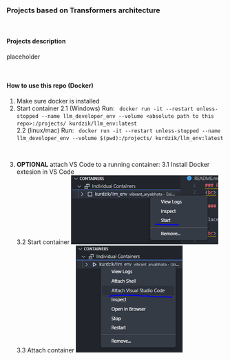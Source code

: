 ### Projects based on Transformers architecture
<br>

#### Projects description

placeholder

<br>

#### How to use this repo (Docker)
1. Make sure docker is installed
2. Start container
2.1 (Windows) Run: ` docker run -it --restart unless-stopped --name llm_developer_env --volume <absolute path to this repo>:/projects/ kurdzik/llm_env:latest`\
2.2 (linux/mac) Run: ` docker run -it --restart unless-stopped --name llm_developer_env --volume $(pwd):/projects/ kurdzik/llm_env:latest`

<br>

3. **OPTIONAL** attach VS Code to a running container:
3.1 Install Docker extesion in VS Code\
3.2 Start container ![image](guide/start_container.png)\
3.3 Attach container ![image](guide/attach_container.png)